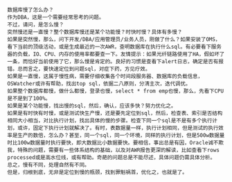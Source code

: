     数据库慢了怎么办？  
    作为DBA，这是一个需要经常思考的问题。  
    不过，请问，是怎么慢？  
    突然慢还是一直慢？整个数据库慢还是某个功能慢？时快时慢？具体有多慢？  
    如果是突然慢，那么，问下开发/DBA/应用管理员/业务人员，刚做了什么？如果安装了OMS，看下当前的顶级活动，或是生成最近的一次AWR，查明数据库在执行什么sql。有必要看下服务器的负载，IO、CPU、内存的使用率都要查一下。友情提示：如果光纤链路使用了HA，假如坏了一条，而恰好当前使用了它，那么慢是肯定的。良好的习惯是查看下alert日志，确定是否有报错。总而言之，要快速定位到问题sql，对症下药，方见疗效。  
    如果是一直慢，这属于慢性病，需要仔细收集各个时间段服务器、数据库的负载信息，OSWatcher或许有帮助，找出top sql，依据二八原则，分清主次，迭代调优。  
    如果整个数据库都慢，做什么都慢，登录也慢，select * from emp也慢，那么，先看下CPU是不是到了100%。  
    如果是某个功能慢，找出慢的sql，然后，确认，应该多快？努力优化之。  
    如果是有时快有时慢，或是测试快生产慢，还是要先定位到sql，然后，检查表、索引是否结构相同大小相当，对比执行计划，找出具体的慢的步骤。检查下同一个sql是不是有多个执行计划，或许，固定下执行计划就解决了。有时，表数据量一样，执行计划相同，但是测试的执行效率是生产的数倍，怎么办？甚至，同一个sql，同一个环境，同样的执行计划，但是500w数据量时比100w数据量时执行要快，即大数据比小数据要快。要相信，事出总是有因，Oracle诚不欺我，特殊的问题，需要有一些体系结构的基础，以及对AWR报告更深的解读，比如查看下rows processed或是高水位线，或有帮助。奇葩的问题总是不能尽述，具体问题仍需具体分析。  
    总之，慢有不同，处理自然有不同。  
    但是，归根到底，无非是定位到慢的瓶颈，找到罪魁祸首，优化之，也就是了。  


